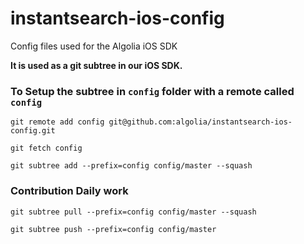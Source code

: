 # instantsearch-ios-config
Config files used for the Algolia iOS SDK 

**It is used as a git subtree in our iOS SDK.**

### To Setup the subtree in `config` folder with a remote called `config`

```
git remote add config git@github.com:algolia/instantsearch-ios-config.git

git fetch config

git subtree add --prefix=config config/master --squash

```

### Contribution Daily work

```
git subtree pull --prefix=config config/master --squash

git subtree push --prefix=config config/master
```
